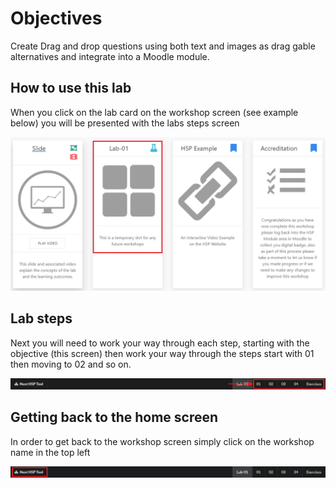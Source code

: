 # Objectives

Create Drag and drop questions using both text and images as drag gable alternatives and integrate into a Moodle module.

## How to use this lab

When you click on the lab card on the workshop screen (see example below) you will be presented with the labs steps screen

![](img/19.png)

## Lab steps

Next you will need to work your way through each step, starting with the objective (this screen) then work your way through the steps start with 01 then moving to 02 and so on.

![](img/20.png)

## Getting back to the home screen

In order to get back to the workshop screen simply click on the workshop name in the top left

![](img/21.png)